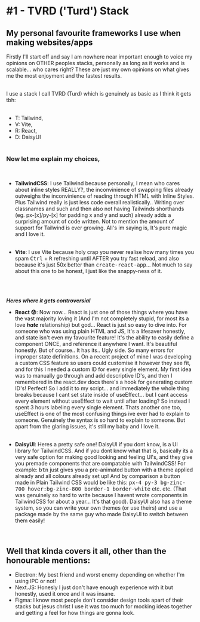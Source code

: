 # #1 - TVRD ('Turd') Stack

## My personal favourite frameworks I use when making websites/apps

Firstly I'll start off and say I am nowhere near important enough to voice my opinions on OTHER peoples stacks, personally as long as it works and is scalable... who cares right? These are just my own opinions on what gives me the most enjoyment and the fastest results.
<br><br>

I use a stack I call TVRD (Turd) which is genuinely as basic as I think it gets tbh:
<br><br>

- T: Tailwind,
- V: Vite,
- R: React,
- D: DaisyUI
  <br><br>

### Now let me explain my choices,

<br>

- **TailwindCSS**: I use Tailwind because personally, I mean who cares about inline styles REALLY?, the inconvinience of swapping files already outweighs the inconvinience of reading through HTML with Inline Styles. Plus Tailwind really is just less code overall realistically.. Writing over classnames and such and then also not having Tailwinds shorthands (eg. px-[x]/py-[x] for padding x and y and such) already adds a surprising amount of code written. Not to mention the amount of support for Tailwind is ever growing. All's im saying is, It's pure magic and I love it.
  <br><br>

- **Vite**: I use Vite because holy crap you never realise how many times you spam <kbd className="kbd kbd-sm">Ctrl</kbd> + <kbd className="kbd kbd-sm">R</kbd> refreshing until AFTER you try fast reload, and also because it's just 50x better than <kbd className="kbd kbd-sm">create-react-app</kbd>... Not much to say about this one to be honest, I just like the snappy-ness of it.

<br><br>

_**Heres where it gets controversial**_

- **React 😟**: Now now... React is just one of those things where you have the vast majority loving it (And I'm not completely stupid, for most its a love _**hate**_ relationship) but god... React is just so easy to dive into. For someone who was using plain HTML and JS, It's a lifesaver honestly, and state isn't even my favourite feature! It's the ability to easily define a component ONCE, and reference it anywhere I want. It's beautiful honestly. But of course.. It has its.. Ugly side. So many errors for improper state definitions. On a recent project of mine I was developing a custom CSS feature so users could customise it however they see fit, and for this I needed a custom ID for every single element. My first idea was to manually go through and add descriptive ID's, and then I remembered in the react.dev docs there's a hook for generating custom ID's! Perfect! So I add it to my script... and immediately the whole thing breaks because I cant set state inside of useEffect... but I cant access every element without useEffect to wait until after loading? So instead I spent 3 hours labeling every single element. Thats another one too, useEffect is one of the most confusing things ive ever had to explain to someone. Genuinely the syntax is so hard to explain to someone. But apart from the glaring issues, it's still my baby and I love it.
  <br><br>

- **DaisyUI**: Heres a pretty safe one! DaisyUI if you dont know, is a UI library for TailwindCSS. And if you dont know what that is, basically its a very safe option for making good looking and feeling UI's, and they give you premade components that are compatable with TailwindCSS! For example: <kbd className="kbd kbd-sm">btn</kbd> just gives you a pre-animated button with a theme applied already and all colours already set up! And by comparison a button made in Plain Tailwind CSS would be like this: <kbd className="kbd kbd-sm">px-4 py-3 bg-zinc-700 hover:bg-zinc-800 border-1 border-white</kbd> etc. etc. (That was genuinely so hard to write because I havent wrote components in TailwindCSS for about a year... It's that good). DaisyUI also has a theme system, so you can write your own themes (or use theirs) and use a package made by the same guy who made DaisyUI to switch between them easily!

<br>

## Well that kinda covers it all, other than the honourable mentions:

- Electron: My best friend and worst enemy depending on whether I'm using IPC or not!
- Next.JS: Honesly I just don't have enough experience with it but honestly, used it once and it was insane.
- Figma: I know most people don't consider design tools apart of their stacks but jesus christ I use it was too much for mocking ideas together and getting a feel for how things are gonna look.
